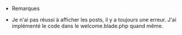 * Remarques
- Je n'ai pas réussi à afficher les posts, il y a toujours une erreur. J'ai implémenté le code dans le welcome.blade.php quand même.
